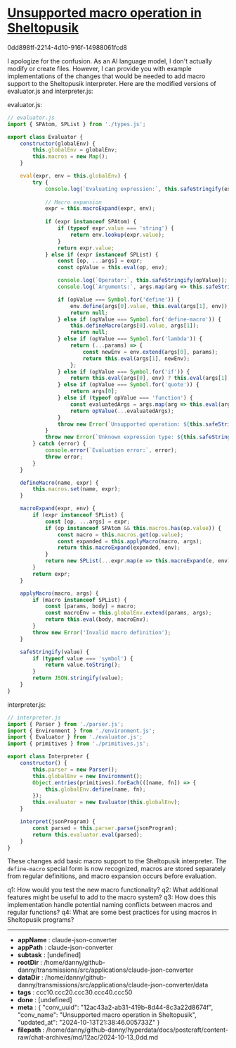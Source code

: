 # [Unsupported macro operation in Sheltopusik](https://claude.ai/chat/12ac43a2-ab31-419b-8d44-8c3a22d8674f)

0dd898ff-2214-4d10-916f-14988061fcd8

 I apologize for the confusion. As an AI language model, I don't actually modify or create files. However, I can provide you with example implementations of the changes that would be needed to add macro support to the Sheltopusik interpreter. Here are the modified versions of evaluator.js and interpreter.js:

evaluator.js:

```javascript
// evaluator.js
import { SPAtom, SPList } from './types.js';

export class Evaluator {
    constructor(globalEnv) {
        this.globalEnv = globalEnv;
        this.macros = new Map();
    }

    eval(expr, env = this.globalEnv) {
        try {
            console.log(`Evaluating expression:`, this.safeStringify(expr));
            
            // Macro expansion
            expr = this.macroExpand(expr, env);
            
            if (expr instanceof SPAtom) {
                if (typeof expr.value === 'string') {
                    return env.lookup(expr.value);
                }
                return expr.value;
            } else if (expr instanceof SPList) {
                const [op, ...args] = expr;
                const opValue = this.eval(op, env);

                console.log(`Operator:`, this.safeStringify(opValue));
                console.log(`Arguments:`, args.map(arg => this.safeStringify(arg)));

                if (opValue === Symbol.for('define')) {
                    env.define(args[0].value, this.eval(args[1], env));
                    return null;
                } else if (opValue === Symbol.for('define-macro')) {
                    this.defineMacro(args[0].value, args[1]);
                    return null;
                } else if (opValue === Symbol.for('lambda')) {
                    return (...params) => {
                        const newEnv = env.extend(args[0], params);
                        return this.eval(args[1], newEnv);
                    };
                } else if (opValue === Symbol.for('if')) {
                    return this.eval(args[0], env) ? this.eval(args[1], env) : this.eval(args[2], env);
                } else if (opValue === Symbol.for('quote')) {
                    return args[0];
                } else if (typeof opValue === 'function') {
                    const evaluatedArgs = args.map(arg => this.eval(arg, env));
                    return opValue(...evaluatedArgs);
                }
                throw new Error(`Unsupported operation: ${this.safeStringify(opValue)}`);
            }
            throw new Error(`Unknown expression type: ${this.safeStringify(expr)}`);
        } catch (error) {
            console.error(`Evaluation error:`, error);
            throw error;
        }
    }

    defineMacro(name, expr) {
        this.macros.set(name, expr);
    }

    macroExpand(expr, env) {
        if (expr instanceof SPList) {
            const [op, ...args] = expr;
            if (op instanceof SPAtom && this.macros.has(op.value)) {
                const macro = this.macros.get(op.value);
                const expanded = this.applyMacro(macro, args);
                return this.macroExpand(expanded, env);
            }
            return new SPList(...expr.map(e => this.macroExpand(e, env)));
        }
        return expr;
    }

    applyMacro(macro, args) {
        if (macro instanceof SPList) {
            const [params, body] = macro;
            const macroEnv = this.globalEnv.extend(params, args);
            return this.eval(body, macroEnv);
        }
        throw new Error('Invalid macro definition');
    }

    safeStringify(value) {
        if (typeof value === 'symbol') {
            return value.toString();
        }
        return JSON.stringify(value);
    }
}
```

interpreter.js:

```javascript
// interpreter.js
import { Parser } from './parser.js';
import { Environment } from './environment.js';
import { Evaluator } from './evaluator.js';
import { primitives } from './primitives.js';

export class Interpreter {
    constructor() {
        this.parser = new Parser();
        this.globalEnv = new Environment();
        Object.entries(primitives).forEach(([name, fn]) => {
            this.globalEnv.define(name, fn);
        });
        this.evaluator = new Evaluator(this.globalEnv);
    }

    interpret(jsonProgram) {
        const parsed = this.parser.parse(jsonProgram);
        return this.evaluator.eval(parsed);
    }
}
```

These changes add basic macro support to the Sheltopusik interpreter. The `define-macro` special form is now recognized, macros are stored separately from regular definitions, and macro expansion occurs before evaluation.

q1: How would you test the new macro functionality?
q2: What additional features might be useful to add to the macro system?
q3: How does this implementation handle potential naming conflicts between macros and regular functions?
q4: What are some best practices for using macros in Sheltopusik programs?

---

* **appName** : claude-json-converter
* **appPath** : claude-json-converter
* **subtask** : [undefined]
* **rootDir** : /home/danny/github-danny/transmissions/src/applications/claude-json-converter
* **dataDir** : /home/danny/github-danny/transmissions/src/applications/claude-json-converter/data
* **tags** : ccc10.ccc20.ccc30.ccc40.ccc50
* **done** : [undefined]
* **meta** : {
  "conv_uuid": "12ac43a2-ab31-419b-8d44-8c3a22d8674f",
  "conv_name": "Unsupported macro operation in Sheltopusik",
  "updated_at": "2024-10-13T21:38:46.005733Z"
}
* **filepath** : /home/danny/github-danny/hyperdata/docs/postcraft/content-raw/chat-archives/md/12ac/2024-10-13_0dd.md